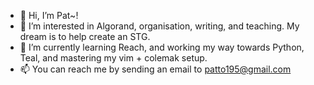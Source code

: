 - 👋 Hi, I’m Pat~!
- 👀 I’m interested in Algorand, organisation, writing, and teaching. My dream is to help create an STG.
- 🌱 I’m currently learning Reach, and working my way towards Python, Teal, and mastering my vim + colemak setup.
- 📫 You can reach me by sending an email to patto195@gmail.com

<!---
ScarredAnvil/ScarredAnvil is a ✨ special ✨ repository because its `README.md` (this file) appears on your GitHub profile.
You can click the Preview link to take a look at your changes.
--->
